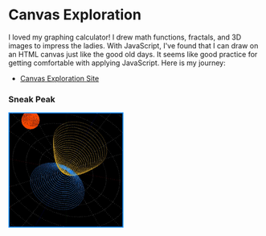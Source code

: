 # Canvas Exploration
I loved my graphing calculator! I drew math functions, fractals, and 3D images to impress the ladies. With JavaScript, I've found that I can draw on an HTML canvas just like the good old days. It seems like good practice for getting comfortable with applying JavaScript. Here is my journey: 
- [Canvas Exploration Site](https://quackersncheese.github.io/Canvas-Exploration/)

### Sneak Peak
[<img src="./images/3D_Drawing1.jpg" height=225 style="border: 2px solid dodgerblue;">](https://quackersncheese.github.io/Canvas-Exploration/)